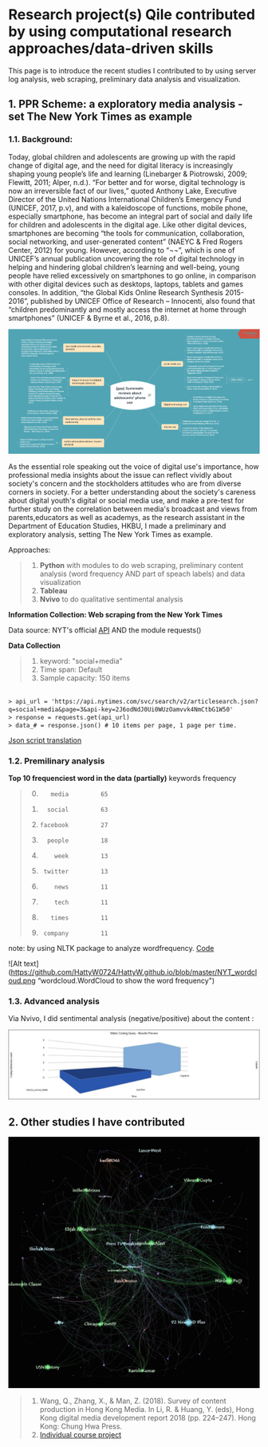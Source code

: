 # Research project(s) Qile contributed by using computational research approaches/data-driven skills

This page is to introduce the recent studies I contributed to by using server log analysis, web scraping, preliminary data analysis and visualization.

## 1. PPR Scheme: a exploratory media analysis - set The New York Times as example

### 1.1. Background: 
  
  Today, global children and adolescents are growing up with the rapid change of digital age, and the need for digital literacy is increasingly shaping young people’s life and learning (Linebarger & Piotrowski, 2009; Flewitt, 2011; Alper, n.d.). “For better and for worse, digital technology is now an irreversible fact of our lives,” quoted Anthony Lake, Executive Director of the United Nations International Children’s Emergency Fund (UNICEF, 2017, p.v), and with a kaleidoscope of functions, mobile phone, especially smartphone, has become an integral part of social and daily life for children and adolescents in the digital age. Like other digital devices, smartphones are becoming “the tools for communication, collaboration, social networking, and user-generated content” (NAEYC & Fred Rogers Center, 2012) for young. However, according to “¬¬”, which is one of UNICEF’s annual publication uncovering the role of digital technology in helping and hindering global children’s learning and well-being, young people have relied excessively on smartphones to go online, in comparison with other digital devices such as desktops, laptops, tablets and games consoles.  In addition, “the Global Kids Online Research Synthesis 2015-2016”, published by UNICEF Office of Research – Innocenti, also found that “children predominantly and mostly access the internet at home through smartphones” (UNICEF & Byrne et al., 2016, p.8).  
 
![Alt text](https://github.com/HattyW0724/HattyW.github.io/blob/master/%5Bgap%5D%20Systematic%20reviews%20about%20adolescents'%20phone%20use%20.png "Literature review about the academic's concerns")

  
  As the essential role speaking out the voice of digital use's importance, how professional media insights about the issue can reflect vividly about society's concern and the stockholders attitudes who are from diverse corners in society.
  For a better understanding about the society's careness about digital youth's digital or social media use, and make a pre-test for further study on the correlation between media's broadcast and views from parents,educators as well as academys, as the research assistant in the Department of Education Studies, HKBU, I made a preliminary and exploratory analysis, setting The New York Times as example.
  
 Approaches:

> 1.   **Python** with modules to do web scraping, preliminary content analysis (word frequency AND part of speach labels) and data visualization
> 2.   **Tableau**
> 3.   **Nvivo** to do qualitative sentimental analysis


**Information Collection: Web scraping from the New York Times**

Data source: NYT's official <a href="https://developer.nytimes.com/">API</a> AND the module requests()

******Data Collection******
> 1.  keyword: "social+media"
> 2.  Time span: Default
> 3.  Sample capacity: 150 items

<pre><code>
&gt; api_url = 'https://api.nytimes.com/svc/search/v2/articlesearch.json?q=social+media&page=3&api-key=2J6odNdJ0Ui0WUzOamvvk4NmCtbG1W50'
&gt; response = requests.get(api_url)
&gt; data_# = response.json() # 10 items per page, 1 page per time.
</code></pre>


<a href="https://github.com/HattyW0724/HattyW.github.io/blob/master/adolescents'%20social%20media%20use_TheNewYorkTimes.ipynb">Json script translation</a>


### 1.2. Premilinary analysis

**Top 10 frequenciest word in the data (partially)**
 keywords  frequency
> 0.        media         65
> 1.       social         63
> 2.     facebook         27
> 3.       people         18
> 4.         week         13
> 5.      twitter         13
> 6.         news         11
> 7.         tech         11
> 8.        times         11
> 9.      company         11


note: by using NLTK package to analyze wordfrequency. <a href="https://github.com/HattyW0724/HattyW.github.io/blob/master/NYT_social_media_FreqDist%20(NLTK).ipynb">Code</a>


![Alt text](https://github.com/HattyW0724/HattyW.github.io/blob/master/NYT_wordcloud.png “wordcloud.WordCloud to show the word frequency")


### 1.3. Advanced analysis

Via Nvivo, I did sentimental analysis (negative/positive) about the content :

![Alt text](https://github.com/HattyW0724/HattyW.github.io/blob/master/Matrix%20Coding%20Query%20-%20Results%20Preview%20.jpg "Sentimental analysis via Nvivo")
  

## 2. Other studies I have contributed

![Alt text](https://github.com/HattyW0724/HattyW.github.io/blob/master/Image%20from%20WangQile_Citizen%20Journalism%20and%20Professional%20Journalism%20(1)%20copy%2C%20page%2015.png "PJ & CJ")


> 1.  Wang, Q., Zhang, X., & Man, Z. (2018). Survey of content production in Hong Kong Media.
In Li, R. & Huang, Y. (eds), Hong Kong digital media development report 2018 (pp. 224–247). Hong Kong: Chung Hwa Press.
> 2.  <a href="https://github.com/HattyW0724/HattyW.github.io/blob/master/WANG%20Qile%20_PJ%26CJ.pdf">Individual course project</a>
